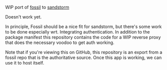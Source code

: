 WIP port of [fossil][1] to [sandstorm][2]

Doesn't work yet.

In principle, Fossil should be a nice fit for sandstorm, but there's
some work to be done especially wrt. Integrating authentication. In
addition to the package manifest this repository contains the code
for a WIP reverse proxy that does the necessary voodoo to get auth
working.

Note that if you're viewing this on GitHub, this repository is an export
from a fossil repo that is the authoritative source. Once this app
is working, we can use it to host itself.

[1]: https://fossil-scm.org
[2]: https://sandstorm.io

